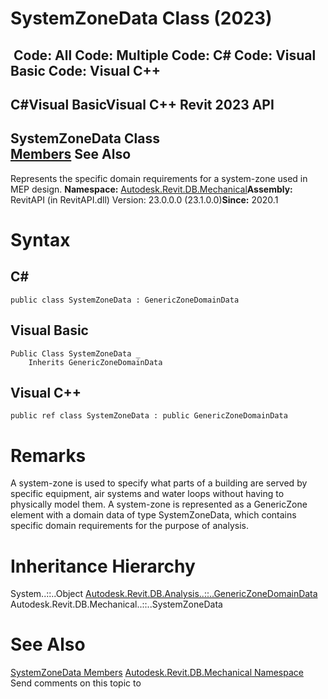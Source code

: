 # SystemZoneData Class (2023)

﻿
 Code: All Code: Multiple Code: C# Code: Visual Basic Code: Visual C++   
---  
C#Visual BasicVisual C++
Revit 2023 API  
---  
SystemZoneData Class  
[Members](c986603e-e0b1-a272-d130-52adee2b4967.md "SystemZoneData Members") See Also  
---  
Represents the specific domain requirements for a system-zone used in MEP design. 
**Namespace:** [Autodesk.Revit.DB.Mechanical](0eafd899-5912-56fd-94b1-d286156e26fc.md "Autodesk.Revit.DB.Mechanical Namespace")**Assembly:** RevitAPI (in RevitAPI.dll) Version: 23.0.0.0 (23.1.0.0)**Since:** 2020.1 
# Syntax
C#  
---  
```text
public class SystemZoneData : GenericZoneDomainData
```
  
Visual Basic  
---  
```text
Public Class SystemZoneData _
	Inherits GenericZoneDomainData
```
  
Visual C++  
---  
```text
public ref class SystemZoneData : public GenericZoneDomainData
```
  
# Remarks
A system-zone is used to specify what parts of a building are served by specific equipment, air systems and water loops without having to physically model them. A system-zone is represented as a GenericZone element with a domain data of type SystemZoneData, which contains specific domain requirements for the purpose of analysis. 
# Inheritance Hierarchy
System..::..Object [Autodesk.Revit.DB.Analysis..::..GenericZoneDomainData](c2c91032-f21e-f0b7-0c3b-73e720f42d68.md "GenericZoneDomainData Class") Autodesk.Revit.DB.Mechanical..::..SystemZoneData
# See Also
[SystemZoneData Members](c986603e-e0b1-a272-d130-52adee2b4967.md "SystemZoneData Members")
[Autodesk.Revit.DB.Mechanical Namespace](0eafd899-5912-56fd-94b1-d286156e26fc.md "Autodesk.Revit.DB.Mechanical Namespace")
Send comments on this topic to 
